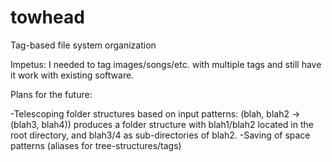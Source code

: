 towhead
=======

Tag-based file system organization

Impetus:  I needed to tag images/songs/etc. with multiple tags and still have it work with existing software.

Plans for the future:

-Telescoping folder structures based on input patterns: (blah, blah2 -> (blah3, blah4)) produces a folder structure with blah1/blah2 located in the root directory, and blah3/4 as sub-directories of blah2.
-Saving of space patterns (aliases for tree-structures/tags)
